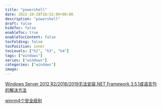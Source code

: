 ```yaml
---
title: "powershell"
date: 2022-10-28T16:52:09+08:00
description: "powershell"
draft: false
hideToc: false
enableToc: true
enableTocContent: false
tocFolding: false
tocPosition: inner
tocLevels: ["h2", "h3", "h4"]
tags: ["windows"]
series: ["windows"]
categories: ["windows"]
image:
---
```

[Windows Server 2012 R2/2016/2019无法安装.NET Framework 3.5.1或语言包的解决方法](https://help.aliyun.com/knowledge_detail/38203.html)

[winrm4个安全级别](https://www.cnblogs.com/piapia/p/11897713.html)


